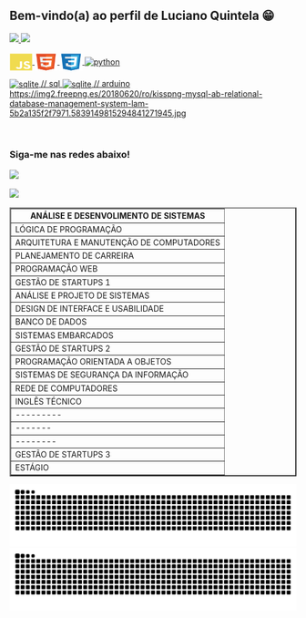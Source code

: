 ## Bem-vindo(a) ao perfil de Luciano Quintela 😁

 <div>
  <a href="https://github.com/Lucianoquintela">
  <img height="180em" src="https://github-readme-stats.vercel.app/api?username=Lucianoquintela&show_icons=true&theme=tokyonight&include_all_commits=true&count_private=true"/>
  <img height="180em" src="https://github-readme-stats.vercel.app/api/top-langs/?username=Lucianoquintela&layout=compact&langs_count=6&theme=tokyonight"/>
</div>
<div style="display: inline_block"><br>
  <img align="center" alt="Js" height="30" width="40" src="https://raw.githubusercontent.com/devicons/devicon/master/icons/javascript/javascript-plain.svg ">
  
  <img align="center" alt="HTML" height="30" width="40" src="https://raw.githubusercontent.com/devicons/devicon/master/icons/html5/html5-original.svg ">
  
  <img align="center" alt="CSS" height="30" width="40" src="https://raw.githubusercontent.com/devicons/devicon/master/icons/css3/css3-original.svg ">

<img align="center" alt="python" height="30" width="30" src="https://i.postimg.cc/wjwTcGp5/Python-logo-notext-svg.png">

<img align="center" src='https://i.postimg.cc/nr47WZ4X/c33d86-sql-w730.jpg' border='0' alt='sqlite' height="30" width="35"/> // sql
<img align="center" src='https://i.postimg.cc/k4kFZfLp/arduino-logo-0.png' border='0' alt='sqlite' height="30" width="35"/> // arduino
https://img2.freepng.es/20180620/ro/kisspng-mysql-ab-relational-database-management-system-lam-5b2a135f2f7971.5839149815294841271945.jpg
</div>
 
 <br>
 
  ### Siga-me nas redes abaixo!
 
<div>
  
  <a href="https://instagram.com/luciano_quintela" target="_blank"><img src="https://img.shields.io/badge/-Instagram-%23E4405F?style=for-the-badge&logo=instagram&logoColor=white" target=" _blank"></a>
 
 
  
  <a href="https://www.linkedin.com/in/luciano-quintela-dos-santos-4a50b8257
" target="_blank"><img src="https://img.shields.io/badge/-LinkedIn-%230077B5?style=for-the-badge&logo=linkedin&logoColor=white" target=" _blank"></a>

 <table border="2">
  <th>ANÁLISE E DESENVOLIMENTO DE SISTEMAS</th>
    
  <tr>
  <td>LÓGICA DE PROGRAMAÇÃO</td>
  </tr>
  <tr>
  <td>ARQUITETURA E MANUTENÇÃO DE COMPUTADORES</td>
  </tr>
  <tr>
  <td>PLANEJAMENTO DE CARREIRA</td>
  </tr>
  <tr>
  <td>PROGRAMAÇÃO WEB</td>
  </tr>
  <tr>
  <td>GESTÃO DE STARTUPS 1</td>
  </tr>
  <tr>
  <td>ANÁLISE E PROJETO DE SISTEMAS </td>
  </tr>
  <tr>
  <td>DESIGN DE INTERFACE E USABILIDADE</td>
  </tr>
  
  <tr>
  <td>BANCO DE DADOS</td>
  </tr>
  
  <tr>
  <td>SISTEMAS EMBARCADOS</td>
  </tr>
  
  <tr>
  <td>GESTÃO DE STARTUPS 2</td>
  </tr>
  
  <tr>
  <td>PROGRAMAÇÃO ORIENTADA A OBJETOS</td>
  </tr>
  
  <tr>
  <td>SISTEMAS DE SEGURANÇA DA INFORMAÇÃO</td>
  </tr>
  
  <tr>
  <td>REDE DE COMPUTADORES</td>
  </tr>
  
  <tr>
  <td>INGLÊS TÉCNICO</td>
  </tr>
  
  <tr>
  <td>---------</td>
  </tr>
  
  <tr>
  <td>-------</td>
  </tr>
  
  <tr>
  <td>--------</td>
  </tr>
  
  <tr>
  <td>GESTÃO DE STARTUPS 3</td>
  </tr>
  
  <tr>
  <td>ESTÁGIO</td>
  </tr>
  
  </table>
  


![github contribution grid snake animation](https://raw.githubusercontent.com/PedroPaino/PedroPaino/output/github-contribution-grid-snake-dark.svg#gh-dark-mode-only)![github contribution grid snake animation](https://raw.githubusercontent.com/PedroPaino/PedroPaino/output/github-contribution-grid-snake.svg#gh-light-mode-only)




</div>



